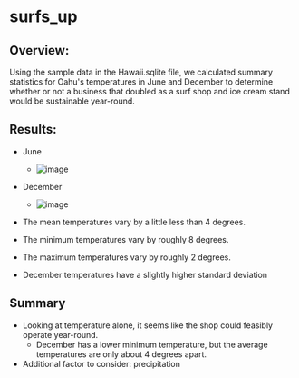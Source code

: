 # surfs_up
## Overview:
Using the sample data in the Hawaii.sqlite file, we calculated summary statistics for Oahu's temperatures in June and December to determine whether or not a business that doubled as a surf shop and ice cream stand would be sustainable year-round.

## Results:
- June
  - ![image](https://user-images.githubusercontent.com/83254435/124394815-a54f3900-dcc6-11eb-8050-1255c4daad69.png)

- December
  - ![image](https://user-images.githubusercontent.com/83254435/124394828-b5671880-dcc6-11eb-80f1-406c028db562.png)

- The mean temperatures vary by a little less than 4 degrees.
- The minimum temperatures vary by roughly 8 degrees.
- The maximum temperatures vary by roughly 2 degrees.
- December temperatures have a slightly higher standard deviation

## Summary
- Looking at temperature alone, it seems like the shop could feasibly operate year-round. 
  - December has a lower minimum temperature, but the average temperatures are only about 4 degrees apart.
- Additional factor to consider: precipitation

